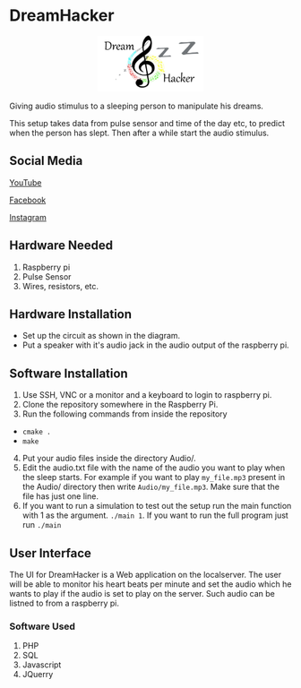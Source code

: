 # DreamHacker
<p align="center">
<img height=100 src="LogoDreamHacker.jpeg"  alt="logo">
</p>

Giving audio stimulus to a sleeping person to manipulate his dreams.

This setup takes data from pulse sensor and time of the day etc, to predict when the person has slept.
Then after a while start the audio stimulus.


## Social Media

[YouTube](https://www.youtube.com/channel/UCoZ31rXYGIltQAecAKzutBQ)

[Facebook](https://www.facebook.com/Dream-Hacker-103619898510175)

[Instagram](https://www.instagram.com/proj_dreamhacker/)

## Hardware Needed
1. Raspberry pi
1. Pulse Sensor
1. Wires, resistors, etc.

## Hardware Installation
 - Set up the circuit as shown in the diagram.
 - Put a speaker with it's audio jack in the audio output of the raspberry pi.

## Software Installation 
1. Use SSH, VNC or a monitor and a keyboard to login to raspberry pi.
2. Clone the repository somewhere in the Raspberry Pi.
3. Run the following commands from inside the repository 
 - `cmake .` 
 - `make`
4. Put your audio files inside the directory Audio/.
5. Edit the audio.txt file with the name of the audio you want to play when the sleep starts. For example if you want to play `my_file.mp3` present in the Audio/ directory then write `Audio/my_file.mp3`. Make sure that the file has just one line.
7. If you want to run a simulation to test out the setup run the main function with 1 as the argument. `./main 1`. If you want to run the full program just run `./main`

## User Interface
The UI for DreamHacker is a Web application on the localserver. The user will be able to monitor his heart beats per minute and set the audio which he wants to play if the audio is set to play on the server. Such audio can be listned to from a raspberry pi. 

### Software Used 
1. PHP
1. SQL
1. Javascript
1. JQuerry



